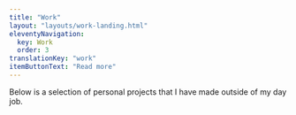 ```yaml
---
title: "Work"
layout: "layouts/work-landing.html"
eleventyNavigation:
  key: Work
  order: 3
translationKey: "work"
itemButtonText: "Read more"
---
```


Below is a selection of personal projects that I have made outside of my day job.